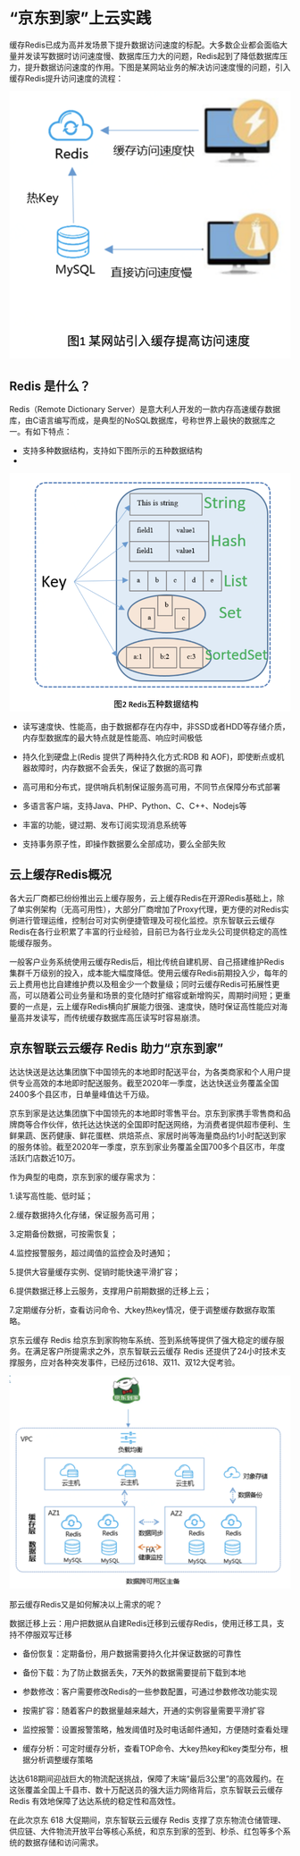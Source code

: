# “京东到家”上云实践

缓存Redis已成为高并发场景下提升数据访问速度的标配。大多数企业都会面临大量并发读写数据时访问速度慢、数据库压力大的问题，Redis起到了降低数据库压力，提升数据访问速度的作用。下图是某网站业务的解决访问速度慢的问题，引入缓存Redis提升访问速度的流程：

![](../../../../image/Redis/doc-1-1.png)


##    Redis 是什么？

Redis（Remote Dictionary Server）是意大利人开发的一款内存高速缓存数据库，由C语言编写而成，是典型的NoSQL数据库，号称世界上最快的数据库之一。有如下特点：

 - 支持多种数据结构，支持如下图所示的五种数据结构
 - 
![](../../../../image/Redis/doc-1-2.png)

 - 读写速度快、性能高，由于数据都存在内存中，非SSD或者HDD等存储介质，内存型数据库的最大特点就是性能高、响应时间极低

 - 持久化到硬盘上(Redis 提供了两种持久化方式:RDB 和 AOF)，即使断点或机器故障时，内存数据不会丢失，保证了数据的高可靠

 - 高可用和分布式，提供哨兵机制保证服务高可用，不同节点保障分布式部署

 - 多语言客户端，支持Java、PHP、Python、C、C++、Nodejs等

 - 丰富的功能，键过期、发布订阅实现消息系统等

 - 支持事务原子性，即操作数据要么全部成功，要么全部失败


##    云上缓存Redis概况

各大云厂商都已纷纷推出云上缓存服务，云上缓存Redis在开源Redis基础上，除了单实例架构（无高可用性），大部分厂商增加了Proxy代理，更方便的对Redis实例进行管理运维，控制台可对实例便捷管理及可视化监控。京东智联云云缓存Redis在各行业积累了丰富的行业经验，目前已为各行业龙头公司提供稳定的高性能缓存服务。

一般客户业务系统使用云缓存Redis后，相比传统自建机房、自己搭建维护Redis集群千万级别的投入，成本能大幅度降低。使用云缓存Redis前期投入少，每年的云上费用也比自建维护费以及租金少一个数量级；同时云缓存Redis可拓展性更高，可以随着公司业务量和场景的变化随时扩缩容或新增购买，周期时间短；更重要的一点是，云上缓存Redis横向扩展能力很强、速度快，随时保证高性能应对海量高并发读写，而传统缓存数据库高压读写时容易崩溃。

##   京东智联云云缓存 Redis 助力“京东到家” 

达达快送是达达集团旗下中国领先的本地即时配送平台，为各类商家和个人用户提供专业高效的本地即时配送服务。截至2020年一季度，达达快送业务覆盖全国2400多个县区市，日单量峰值达千万级。

京东到家是达达集团旗下中国领先的本地即时零售平台。京东到家携手零售商和品牌商等合作伙伴，依托达达快送的全国即时配送网络，为消费者提供超市便利、生鲜果蔬、医药健康、鲜花蛋糕、烘焙茶点、家居时尚等海量商品约1小时配送到家的服务体验。截至2020年一季度，京东到家业务覆盖全国700多个县区市，年度活跃门店数近10万。

作为典型的电商，京东到家的缓存需求为：

  1.读写高性能、低时延；

  2.缓存数据持久化存储，保证服务高可用；

  3.定期备份数据，可按需恢复；

  4.监控报警服务，超过阈值的监控会及时通知；

  5.提供大容量缓存实例、促销时能快速平滑扩容；

  6.提供数据迁移上云服务，支撑用户前期数据的迁移上云；

  7.定期缓存分析，查看访问命令、大key热key情况，便于调整缓存数据存取策略。


京东云缓存 Redis 给京东到家购物车系统、签到系统等提供了强大稳定的缓存服务。在满足客户所提需求之外，京东智联云云缓存 Redis 还提供了24小时技术支撑服务，应对各种突发事件，已经历过618、双11、双12大促考验。

![](../../../../image/Redis/doc-1-3.png)


那云缓存Redis又是如何解决以上需求的呢？



数据迁移上云：用户把数据从自建Redis迁移到云缓存Redis，使用迁移工具，支持不停服双写迁移

  - 备份恢复：定期备份，用户数据需要持久化并保证数据的可靠性

  - 备份下载：为了防止数据丢失，7天外的数据需要提前下载到本地

  - 参数修改：客户需要修改Redis的一些参数配置，可通过参数修改功能实现

  - 按需扩容：随着客户的数据量越来越大，开通的实例容量需要平滑扩容

  - 监控报警：设置报警策略，触发阈值时及时电话邮件通知，方便随时查看处理

  - 缓存分析：可定时缓存分析，查看TOP命令、大key热key和key类型分布，根据分析调整缓存策略

达达618期间迎战巨大的物流配送挑战，保障了末端“最后3公里”的高效履约。在这张覆盖全国上千县市、数十万配送员的强大运力网络背后，京东智联云云缓存 Redis 有效地保障了达达系统的稳定性和高效性。



在此次京东 618 大促期间，京东智联云云缓存 Redis 支撑了京东物流仓储管理、供应链、大件物流开放平台等核心系统，和京东到家的签到、秒杀、红包等多个系统的数据存储和访问需求。



